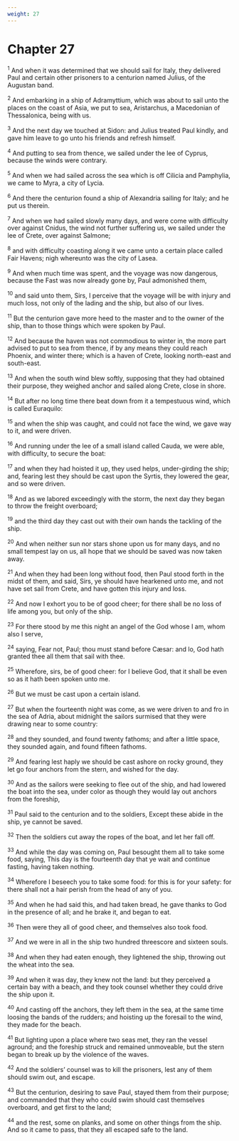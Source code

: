 ```yaml
---
weight: 27
---
```


# Chapter 27

<sup>1</sup> And when it was determined that we should sail for Italy, they delivered Paul and certain other prisoners to a centurion named Julius, of the Augustan band. 

<sup>2</sup> And embarking in a ship of Adramyttium, which was about to sail unto the places on the coast of Asia, we put to sea, Aristarchus, a Macedonian of Thessalonica, being with us. 

<sup>3</sup> And the next day we touched at Sidon: and Julius treated Paul kindly, and gave him leave to go unto his friends and refresh himself. 

<sup>4</sup> And putting to sea from thence, we sailed under the lee of Cyprus, because the winds were contrary. 

<sup>5</sup> And when we had sailed across the sea which is off Cilicia and Pamphylia, we came to Myra, a city of Lycia. 

<sup>6</sup> And there the centurion found a ship of Alexandria sailing for Italy; and he put us therein. 

<sup>7</sup> And when we had sailed slowly many days, and were come with difficulty over against Cnidus, the wind not further suffering us, we sailed under the lee of Crete, over against Salmone; 

<sup>8</sup> and with difficulty coasting along it we came unto a certain place called Fair Havens; nigh whereunto was the city of Lasea. 

<sup>9</sup> And when much time was spent, and the voyage was now dangerous, because the Fast was now already gone by, Paul admonished them, 

<sup>10</sup> and said unto them, Sirs, I perceive that the voyage will be with injury and much loss, not only of the lading and the ship, but also of our lives. 

<sup>11</sup> But the centurion gave more heed to the master and to the owner of the ship, than to those things which were spoken by Paul. 

<sup>12</sup> And because the haven was not commodious to winter in, the more part advised to put to sea from thence, if by any means they could reach Phoenix, and winter there; which is a haven of Crete, looking north-east and south-east. 

<sup>13</sup> And when the south wind blew softly, supposing that they had obtained their purpose, they weighed anchor and sailed along Crete, close in shore. 

<sup>14</sup> But after no long time there beat down from it a tempestuous wind, which is called Euraquilo: 

<sup>15</sup> and when the ship was caught, and could not face the wind, we gave way to it, and were driven. 

<sup>16</sup> And running under the lee of a small island called Cauda, we were able, with difficulty, to secure the boat: 

<sup>17</sup> and when they had hoisted it up, they used helps, under-girding the ship; and, fearing lest they should be cast upon the Syrtis, they lowered the gear, and so were driven. 

<sup>18</sup> And as we labored exceedingly with the storm, the next day they began to throw the freight overboard; 

<sup>19</sup> and the third day they cast out with their own hands the tackling of the ship. 

<sup>20</sup> And when neither sun nor stars shone upon us for many days, and no small tempest lay on us, all hope that we should be saved was now taken away. 

<sup>21</sup> And when they had been long without food, then Paul stood forth in the midst of them, and said, Sirs, ye should have hearkened unto me, and not have set sail from Crete, and have gotten this injury and loss. 

<sup>22</sup> And now I exhort you to be of good cheer; for there shall be no loss of life among you, but only of the ship. 

<sup>23</sup> For there stood by me this night an angel of the God whose I am, whom also I serve, 

<sup>24</sup> saying, Fear not, Paul; thou must stand before Cæsar: and lo, God hath granted thee all them that sail with thee. 

<sup>25</sup> Wherefore, sirs, be of good cheer: for I believe God, that it shall be even so as it hath been spoken unto me. 

<sup>26</sup> But we must be cast upon a certain island. 

<sup>27</sup> But when the fourteenth night was come, as we were driven to and fro in the sea of Adria, about midnight the sailors surmised that they were drawing near to some country: 

<sup>28</sup> and they sounded, and found twenty fathoms; and after a little space, they sounded again, and found fifteen fathoms. 

<sup>29</sup> And fearing lest haply we should be cast ashore on rocky ground, they let go four anchors from the stern, and wished for the day. 

<sup>30</sup> And as the sailors were seeking to flee out of the ship, and had lowered the boat into the sea, under color as though they would lay out anchors from the foreship, 

<sup>31</sup> Paul said to the centurion and to the soldiers, Except these abide in the ship, ye cannot be saved. 

<sup>32</sup> Then the soldiers cut away the ropes of the boat, and let her fall off. 

<sup>33</sup> And while the day was coming on, Paul besought them all to take some food, saying, This day is the fourteenth day that ye wait and continue fasting, having taken nothing. 

<sup>34</sup> Wherefore I beseech you to take some food: for this is for your safety: for there shall not a hair perish from the head of any of you. 

<sup>35</sup> And when he had said this, and had taken bread, he gave thanks to God in the presence of all; and he brake it, and began to eat. 

<sup>36</sup> Then were they all of good cheer, and themselves also took food. 

<sup>37</sup> And we were in all in the ship two hundred threescore and sixteen souls. 

<sup>38</sup> And when they had eaten enough, they lightened the ship, throwing out the wheat into the sea. 

<sup>39</sup> And when it was day, they knew not the land: but they perceived a certain bay with a beach, and they took counsel whether they could drive the ship upon it. 

<sup>40</sup> And casting off the anchors, they left them in the sea, at the same time loosing the bands of the rudders; and hoisting up the foresail to the wind, they made for the beach. 

<sup>41</sup> But lighting upon a place where two seas met, they ran the vessel aground; and the foreship struck and remained unmoveable, but the stern began to break up by the violence of the waves. 

<sup>42</sup> And the soldiers’ counsel was to kill the prisoners, lest any of them should swim out, and escape. 

<sup>43</sup> But the centurion, desiring to save Paul, stayed them from their purpose; and commanded that they who could swim should cast themselves overboard, and get first to the land; 

<sup>44</sup> and the rest, some on planks, and some on other things from the ship. And so it came to pass, that they all escaped safe to the land. 


